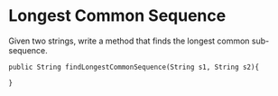 # Longest Common Sequence

Given two strings, write a method that finds the longest common sub-sequence.

```
public String findLongestCommonSequence(String s1, String s2){
        
}
```
